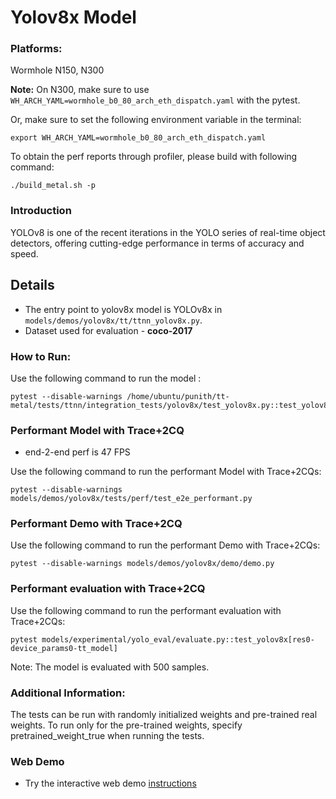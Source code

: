 # Yolov8x Model

### Platforms:

Wormhole N150, N300

**Note:** On N300, make sure to use `WH_ARCH_YAML=wormhole_b0_80_arch_eth_dispatch.yaml` with the pytest.

Or, make sure to set the following environment variable in the terminal:
```
export WH_ARCH_YAML=wormhole_b0_80_arch_eth_dispatch.yaml
```

To obtain the perf reports through profiler, please build with following command:
```
./build_metal.sh -p
```

### Introduction
YOLOv8 is one of the recent iterations in the YOLO series of real-time object detectors, offering cutting-edge performance in terms of accuracy and speed.

## Details
-   The entry point to yolov8x model is YOLOv8x in
`models/demos/yolov8x/tt/ttnn_yolov8x.py`.
-   Dataset used for evaluation - **coco-2017**

### How to Run:

Use the following command to run the model :
```
pytest --disable-warnings /home/ubuntu/punith/tt-metal/tests/ttnn/integration_tests/yolov8x/test_yolov8x.py::test_yolov8x_640
```

### Performant Model with Trace+2CQ
- end-2-end perf is 47 FPS

Use the following command to run the performant Model with Trace+2CQs:

```
pytest --disable-warnings models/demos/yolov8x/tests/perf/test_e2e_performant.py
```

### Performant Demo with Trace+2CQ
Use the following command to run the performant Demo with Trace+2CQs:

```
pytest --disable-warnings models/demos/yolov8x/demo/demo.py
```

### Performant evaluation with Trace+2CQ
Use the following command to run the performant evaluation with Trace+2CQs:

```
pytest models/experimental/yolo_eval/evaluate.py::test_yolov8x[res0-device_params0-tt_model]
```
Note: The model is evaluated with 500 samples.

### Additional Information:
The tests can be run with  randomly initialized weights and pre-trained real weights.  To run only for the pre-trained weights, specify pretrained_weight_true when running the tests.

### Web Demo
- Try the interactive web demo [instructions](https://github.com/tenstorrent/tt-metal/blob/main/models/demos/yolov8x/README.md)
